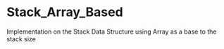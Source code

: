 # Stack_Array_Based
Implementation on the Stack Data Structure  using Array as a base to the stack size
